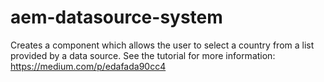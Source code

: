 # aem-datasource-system

Creates a component which allows the user to select a country from a list provided by a data source. See the tutorial for more information: https://medium.com/p/edafada90cc4 
